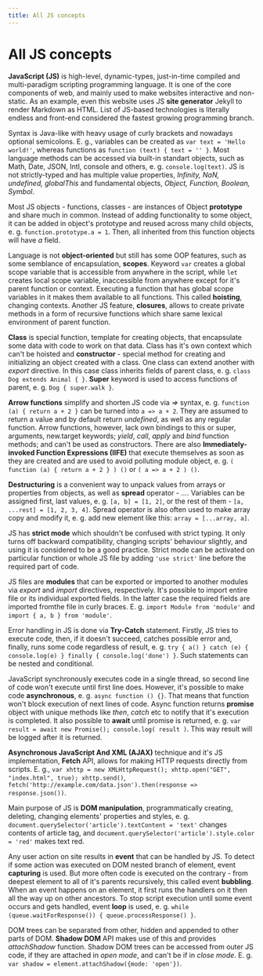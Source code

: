 ```yaml
---
title: All JS concepts
---
```


# All JS concepts

**JavaScript (JS)** is high-level, dynamic-types, just-in-time compiled and multi-paradigm scripting programming language. It is one of the core components of web,
and mainly used to make websites interactive and non-static. As an example, even this website uses JS **site generator** Jekyll to render Markdown as HTML. List of
JS-based technologies is literally endless and front-end considered the fastest growing programming branch.

Syntax is Java-like with heavy usage of curly brackets and nowadays optional semicolons. E. g., variables can be created as `var text = 'Hello world!'`, whereas
functions as `function (text) { text = '' }`. Most language methods can be accessed via built-in standart objects, such as Math, Date, JSON, Intl, console and others,
e. g. `console.log(text)`. JS is not strictly-typed and has multiple value properties, _Infinity, NaN, undefined, globalThis_ and fundamental objects, _Object,
Function, Boolean, Symbol_.

Most JS objects - functions, classes - are instances of Object **prototype** and share much in common. Instead of adding functionality to some object, it can be
added in object's prototype and reused across many child objects, e. g. `function.prototype.a = 1`. Then, all inherited from this function objects will have _a_ field.

Language is not **object-oriented** but still has some OOP features, such as some semblance of encapsulation, **scopes**. Keyword `var` creates a global scope variable
that is accessible from anywhere in the script, while `let` creates local scope variable, inaccessible from anywhere except for it's parent function or context.
Executing a function that has global scope variables in it makes them available to all functions. This called **hoisting**, changing contexts. Another JS feature,
**closures**, allows to create private methods in a form of recursive functions which share same lexical environment of parent function.

**Class** is special function, template for creating objects, that encapsulate some data with code to work on that data. Class has it's own context which can't be
hoisted and **constructor** - special method for creating and initializing an object created with a class. One class can extend another with _export_ directive.
In this case class inherits fields of parent class, e. g. `class Dog extends Animal { }`. **Super** keyword is used to access functions of parent, e. g.
`Dog { super.walk }`.

**Arrow functions** simplify and shorten JS code via _=>_ syntax, e. g. `function (a) { return a + 2 }` can be turned into `a => a + 2`. They are assumed to return
a value and by default return _undefined_, as well as any regular function. Arrow functions, however, lack own bindings to this or super, arguments, new.target
keywords; _yield_, _call_, _apply_ and _bind_ function methods; and can't be used as constructors. There are also **Immediately-invoked Function Expressions (IIFE)**
that execute themselves as soon as they are created and are used to avoid polluting module object, e. g. `( function (a) { return a + 2 } ) ()` or `( a => a + 2 ) ()`.

**Destructuring** is a convenient way to unpack values from arrays or properties from objects, as well as **spread** operator - _..._. Variables can be assigned first,
last values, e. g. `[a, b] = [1, 2]`, or the rest of them - `[a, ...rest] = [1, 2, 3, 4]`. Spread operator is also often used to make array copy and modify it, e. g.
add new element like this: `array = [...array, a]`.

JS has **strict mode** which shouldn't be confused with strict typing. It only turns off backward compatibility, changing scripts' behaviour slightly, and using it
is considered to be a good practice. Strict mode can be activated on particular function or whole JS file by adding `'use strict'` line before the required part of
code.

JS files are **modules** that can be exported or imported to another modules via _export_ and _import_ directives, respectively. It's possible to import entire file
or its individual exported fields. In the latter case the required fields are imported fromthe file in curly braces. E. g. `import Module from 'module'` and
`import { a, b } from 'module'`.

Error handling in JS is done via **Try-Catch** statement. Firstly, JS tries to execute code, then, if it doesn't succeed, catches possible error and,
finally, runs some code regardless of result, e. g. `try { a() } catch (e) { console.log(e) } finally { console.log('done') }`. Such statements can be nested and
conditional.

JavaScript synchronously executes code in a single thread, so second line of code won't execute until first line does. However, it's possible to make code
**asynchronous**, e. g. `async function () {}`. That means that function won't block execution of next lines of code. Async function returns **promise** object with
unique methods like _then_, _catch_ etc to notify that it's execution is completed. It also possible to **await** until promise is returned, e. g.
`var result = await new Promise(); console.log( result )`. This way result will be logged after it is returned.

**Asynchronous JavaScript And XML (AJAX)** technique and it's JS implementation, **Fetch** API, allows for making HTTP requests directly from scripts. E. g.,
`var xhttp = new XMLHttpRequest(); xhttp.open("GET", "index.html", true); xhttp.send()`, `fetch('http://example.com/data.json').then(response => response.json())`.

Main purpose of JS is **DOM manipulation**, programmatically creating, deleting, changing elements' properties and styles, e. g.
`document.querySelector('article').textContent = 'text'` changes contents of article tag, and `document.querySelector('article').style.color = 'red'` makes text red.

Any user action on site results in **event** that can be handled by JS. To detect if some action was executed on DOM nested branch of element, event **capturing** is
used. But more often code is executed on the contrary - from deepest element to all of it's parents recursively, this called event **bubbling**. When an event happens
on an element, it first runs the handlers on it then all the way up on other ancestors. To stop script execution until some event occurs and gets handled, event
**loop** is used, e. g. `while (queue.waitForResponse()) { queue.processResponse() }`.

DOM trees can be separated from other, hidden and appended to other parts of DOM. **Shadow DOM** API makes use of this and provides _attachShadow_ function. Shadow DOM
trees can be accessed from outer JS code, if they are attached in _open mode_, and can't be if in _close mode_. E. g.
`var shadow = element.attachShadow({mode: 'open'})`.
